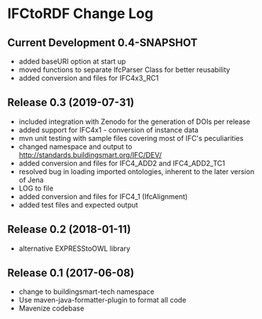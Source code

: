 # IFCtoRDF Change Log

## Current Development 0.4-SNAPSHOT
- added baseURI option at start up
- moved functions to separate IfcParser Class for better reusability
- added conversion and files for IFC4x3_RC1

## Release 0.3 (2019-07-31)
- included integration with Zenodo for the generation of DOIs per release
- added support for IFC4x1 - conversion of instance data
- mvn unit testing with sample files covering most of IFC's peculiarities
- changed namespace and output to http://standards.buildingsmart.org/IFC/DEV/
- added conversion and files for IFC4_ADD2 and IFC4_ADD2_TC1
- resolved bug in loading imported ontologies, inherent to the later version of Jena
- LOG to file
- added conversion and files for IFC4_1 (IfcAlignment)
- added test files and expected output

## Release 0.2 (2018-01-11)
 - alternative EXPRESStoOWL library

## Release 0.1 (2017-06-08)
 - change to buildingsmart-tech namespace
 - Use maven-java-formatter-plugin to format all code
 - Mavenize codebase
